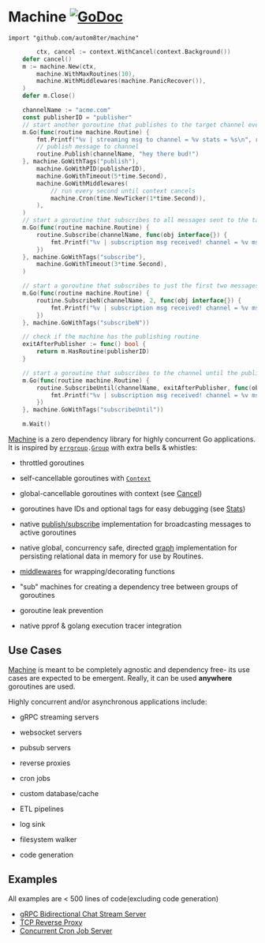 # Machine [![GoDoc](https://godoc.org/github.com/autom8ter/machine?status.svg)](https://godoc.org/github.com/autom8ter/machine)

`import "github.com/autom8ter/machine"`

```go
        ctx, cancel := context.WithCancel(context.Background())
	defer cancel()
	m := machine.New(ctx,
		machine.WithMaxRoutines(10),
		machine.WithMiddlewares(machine.PanicRecover()),
	)
	defer m.Close()

	channelName := "acme.com"
	const publisherID = "publisher"
	// start another goroutine that publishes to the target channel every second for 5 seconds OR the routine's context cancels
	m.Go(func(routine machine.Routine) {
		fmt.Printf("%v | streaming msg to channel = %v stats = %s\n", routine.PID(), channelName, routine.Machine().Stats().String())
		// publish message to channel
		routine.Publish(channelName, "hey there bud!")
	}, machine.GoWithTags("publish"),
		machine.GoWithPID(publisherID),
		machine.GoWithTimeout(5*time.Second),
		machine.GoWithMiddlewares(
			// run every second until context cancels
			machine.Cron(time.NewTicker(1*time.Second)),
		),
	)
	// start a goroutine that subscribes to all messages sent to the target channel for 3 seconds OR the routine's context cancels
	m.Go(func(routine machine.Routine) {
		routine.Subscribe(channelName, func(obj interface{}) {
			fmt.Printf("%v | subscription msg received! channel = %v msg = %v stats = %s\n", routine.PID(), channelName, obj, m.Stats().String())
		})
	}, machine.GoWithTags("subscribe"),
		machine.GoWithTimeout(3*time.Second),
	)

	// start a goroutine that subscribes to just the first two messages it receives on the channel OR the routine's context cancels
	m.Go(func(routine machine.Routine) {
		routine.SubscribeN(channelName, 2, func(obj interface{}) {
			fmt.Printf("%v | subscription msg received! channel = %v msg = %v stats = %s\n", routine.PID(), channelName, obj, m.Stats().String())
		})
	}, machine.GoWithTags("subscribeN"))

	// check if the machine has the publishing routine
	exitAfterPublisher := func() bool {
		return m.HasRoutine(publisherID)
	}

	// start a goroutine that subscribes to the channel until the publishing goroutine exits OR the routine's context cancels
	m.Go(func(routine machine.Routine) {
		routine.SubscribeUntil(channelName, exitAfterPublisher, func(obj interface{}) {
			fmt.Printf("%v | subscription msg received! channel = %v msg = %v stats = %s\n", routine.PID(), channelName, obj, m.Stats().String())
		})
	}, machine.GoWithTags("subscribeUntil"))

	m.Wait()
```

[Machine](https://pkg.go.dev/github.com/autom8ter/machine#Machine) is a zero dependency library for highly concurrent Go applications. It is inspired by [`errgroup`](https://pkg.go.dev/golang.org/x/sync/errgroup)`.`[`Group`](https://pkg.go.dev/golang.org/x/sync/errgroup#Group) with extra bells & whistles:

- throttled goroutines

- self-cancellable goroutines with [`Context`](https://golang.org/pkg/context#Context)

- global-cancellable goroutines with context (see [Cancel](https://pkg.go.dev/github.com/autom8ter/machine#Machine.Cancel))

- goroutines have IDs and optional tags for easy debugging (see [Stats](https://pkg.go.dev/github.com/autom8ter/machine#Machine.Stats))

- native [publish/subscribe](https://pkg.go.dev/github.com/autom8ter/machine/pubsub#PubSub) implementation for broadcasting messages to active goroutines

- native global, concurrency safe, directed [graph](https://pkg.go.dev/github.com/autom8ter/machine/graph#Graph) implementation for persisting relational data in memory for use by Routines.

- [middlewares](https://pkg.go.dev/github.com/autom8ter/machine#Middleware) for wrapping/decorating functions

- "sub" machines for creating a dependency tree between groups of goroutines

- goroutine leak prevention

- native pprof & golang execution tracer integration

## Use Cases

[Machine](https://pkg.go.dev/github.com/autom8ter/machine#Machine) is meant to be completely agnostic and dependency free- its use cases are expected to be emergent.
Really, it can be used **anywhere** goroutines are used. 

Highly concurrent and/or asynchronous applications include:

- gRPC streaming servers

- websocket servers

- pubsub servers

- reverse proxies

- cron jobs

- custom database/cache

- ETL pipelines

- log sink

- filesystem walker

- code generation

## Examples

All examples are < 500 lines of code(excluding code generation)

- [gRPC Bidirectional Chat Stream Server](examples/README.md#grpc-bidirectional-chat-server)
- [TCP Reverse Proxy](examples/README.md#tcp-reverse-proxy)
- [Concurrent Cron Job Server](examples/README.md#concurrent-cron-server)

